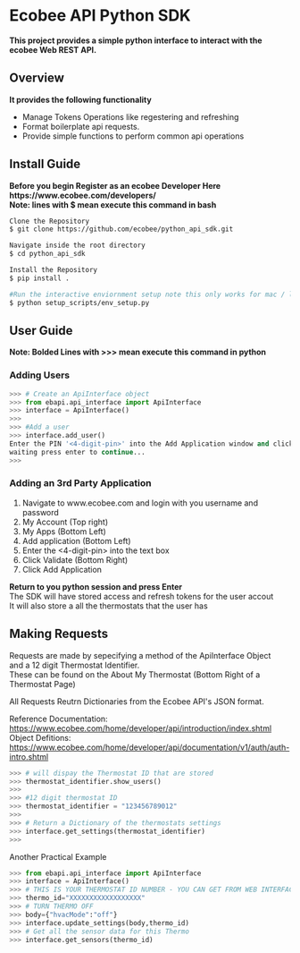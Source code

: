 <html>
  <body>
    <h1>Ecobee API Python SDK</h1>
    <b>This project provides a simple python interface to interact with the ecobee Web REST API.</b>
    <div>
      <h2>Overview</h2>
      <b>It provides the following functionality</b>
      <ul>
        <li>Manage Tokens Operations like regestering and refreshing</li>
        <li>Format boilerplate api requests.</li>
        <li>Provide simple functions to perform common api operations</li>
      </ul>
    </div>
      

<div>
  <h2>Install Guide</h2>
  <b>Before you begin Register as an ecobee Developer Here https://www.ecobee.com/developers/</b><br>
  <b>Note: lines with $ mean execute this command in bash</b><br>
  
``` bash
Clone the Repository
$ git clone https://github.com/ecobee/python_api_sdk.git

Navigate inside the root directory
$ cd python_api_sdk

Install the Repository
$ pip install .

#Run the interactive enviornment setup note this only works for mac / linux
$ python setup_scripts/env_setup.py
```
</div>

<h2>User Guide</h2>
<div>

  <b>Note: Bolded Lines with >>> mean execute this command in python</b>

  <h3>Adding Users</h3>
  
``` python
>>> # Create an ApiInterface object
>>> from ebapi.api_interface import ApiInterface
>>> interface = ApiInterface()
>>> 
>>> #Add a user
>>> interface.add_user()
Enter the PIN '<4-digit-pin>' into the Add Application window and click Add Application<br>
waiting press enter to continue...
>>> 
```


<h3>Adding an 3rd Party Application</h3>
<ol>
  <li>Navigate to www.ecobee.com and login with you username and password</li>
  <li>My Account (Top right)</li>
  <li>My Apps (Bottom Left)</li>
  <li>Add application (Bottom Left)</li>
  <li>Enter the <4-digit-pin> into the text box</li>
  <li>Click Validate (Bottom Right)</li>
  <li>Click Add Application</li>
</ol>

<b>Return to you python session and press Enter</b><br>
The SDK will have stored access and refresh tokens for the user accout<br>
It will also store a all the thermostats that the user has<br>
</div>
<div>
  <h2>Making Requests</h2>
  Requests are made by sepecifying a method of the ApiInterface Object<br>
  and a 12 digit Thermostat Identifier.<br>
  These can be found on the About My Thermostat (Bottom Right of a Thermostat Page)<br>
  
All Requests Reutrn Dictionaries from the Ecobee API's JSON format.

Reference Documentation: https://www.ecobee.com/home/developer/api/introduction/index.shtml<br>
Object Defitions: https://www.ecobee.com/home/developer/api/documentation/v1/auth/auth-intro.shtml<br>


``` python
>>> # will dispay the Thermostat ID that are stored
>>> thermostat_identifier.show_users()
>>>
>>> #12 digit thermostat ID
>>> thermostat_identifier = "123456789012" 
>>> 
>>> # Return a Dictionary of the thermostats settings
>>> interface.get_settings(thermostat_identifier)
>>> 
```

Another Practical Example

``` python
>>> from ebapi.api_interface import ApiInterface
>>> interface = ApiInterface()
>>> # THIS IS YOUR THERMOSTAT ID NUMBER - YOU CAN GET FROM WEB INTERFACE or from interface.show_users()
>>> thermo_id="XXXXXXXXXXXXXXXXXX"
>>> # TURN THERMO OFF
>>> body={"hvacMode":"off"}
>>> interface.update_settings(body,thermo_id)
>>> # Get all the sensor data for this Thermo
>>> interface.get_sensors(thermo_id)
```
</div>
</body>
</html>
